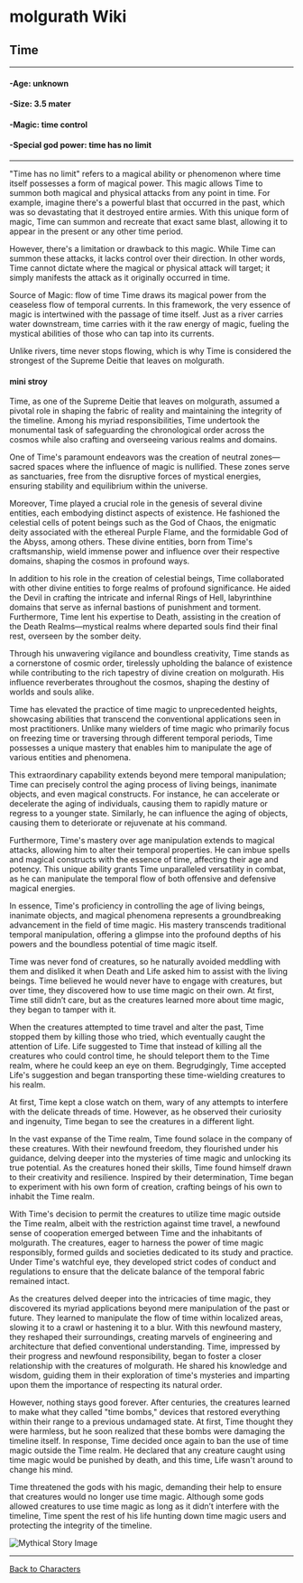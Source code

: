 # molgurath Wiki

## Time
---
#### -Age: unknown 
#### -Size: 3.5 mater 
#### -Magic: time control
#### -Special god power: time has no limit 
---
"Time has no limit" refers to a magical ability or phenomenon where time itself possesses a form of magical power. This magic allows Time to summon both magical and physical attacks from any point in time. For example, imagine there's a powerful blast that occurred in the past, which was so devastating that it destroyed entire armies. With this unique form of magic, Time can summon and recreate that exact same blast, allowing it to appear in the present or any other time period.

However, there's a limitation or drawback to this magic. While Time can summon these attacks, it lacks control over their direction. In other words, Time cannot dictate where the magical or physical attack will target; it simply manifests the attack as it originally occurred in time.

Source of Magic: flow of time
Time draws its magical power from the ceaseless flow of temporal currents. In this framework, the very essence of magic is intertwined with the passage of time itself. Just as a river carries water downstream, time carries with it the raw energy of magic, fueling the mystical abilities of those who can tap into its currents.

Unlike rivers, time never stops flowing, which is why Time is considered the strongest of the Supreme Deitie that leaves on molgurath.

#### mini stroy

Time, as one of the Supreme Deitie that leaves on molgurath, assumed a pivotal role in shaping the fabric of reality and maintaining the integrity of the timeline. Among his myriad responsibilities, Time undertook the monumental task of safeguarding the chronological order across the cosmos while also crafting and overseeing various realms and domains.

One of Time's paramount endeavors was the creation of neutral zones—sacred spaces where the influence of magic is nullified. These zones serve as sanctuaries, free from the disruptive forces of mystical energies, ensuring stability and equilibrium within the universe.

Moreover, Time played a crucial role in the genesis of several divine entities, each embodying distinct aspects of existence. He fashioned the celestial cells of potent beings such as the God of Chaos, the enigmatic deity associated with the ethereal Purple Flame, and the formidable God of the Abyss, among others. These divine entities, born from Time's craftsmanship, wield immense power and influence over their respective domains, shaping the cosmos in profound ways.

In addition to his role in the creation of celestial beings, Time collaborated with other divine entities to forge realms of profound significance. He aided the Devil in crafting the intricate and infernal Rings of Hell, labyrinthine domains that serve as infernal bastions of punishment and torment. Furthermore, Time lent his expertise to Death, assisting in the creation of the Death Realms—mystical realms where departed souls find their final rest, overseen by the somber deity.

Through his unwavering vigilance and boundless creativity, Time stands as a cornerstone of cosmic order, tirelessly upholding the balance of existence while contributing to the rich tapestry of divine creation on molgurath. His influence reverberates throughout the cosmos, shaping the destiny of worlds and souls alike.

Time has elevated the practice of time magic to unprecedented heights, showcasing abilities that transcend the conventional applications seen in most practitioners. Unlike many wielders of time magic who primarily focus on freezing time or traversing through different temporal periods, Time possesses a unique mastery that enables him to manipulate the age of various entities and phenomena.

This extraordinary capability extends beyond mere temporal manipulation; Time can precisely control the aging process of living beings, inanimate objects, and even magical constructs. For instance, he can accelerate or decelerate the aging of individuals, causing them to rapidly mature or regress to a younger state. Similarly, he can influence the aging of objects, causing them to deteriorate or rejuvenate at his command.

Furthermore, Time's mastery over age manipulation extends to magical attacks, allowing him to alter their temporal properties. He can imbue spells and magical constructs with the essence of time, affecting their age and potency. This unique ability grants Time unparalleled versatility in combat, as he can manipulate the temporal flow of both offensive and defensive magical energies.

In essence, Time's proficiency in controlling the age of living beings, inanimate objects, and magical phenomena represents a groundbreaking advancement in the field of time magic. His mastery transcends traditional temporal manipulation, offering a glimpse into the profound depths of his powers and the boundless potential of time magic itself.

Time was never fond of creatures, so he naturally avoided meddling with them and disliked it when Death and Life asked him to assist with the living beings. Time believed he would never have to engage with creatures, but over time, they discovered how to use time magic on their own. At first, Time still didn’t care, but as the creatures learned more about time magic, they began to tamper with it.

When the creatures attempted to time travel and alter the past, Time stopped them by killing those who tried, which eventually caught the attention of Life. Life suggested to Time that instead of killing all the creatures who could control time, he should teleport them to the Time realm, where he could keep an eye on them. Begrudgingly, Time accepted Life's suggestion and began transporting these time-wielding creatures to his realm.

At first, Time kept a close watch on them, wary of any attempts to interfere with the delicate threads of time. However, as he observed their curiosity and ingenuity, Time began to see the creatures in a different light.

In the vast expanse of the Time realm, Time found solace in the company of these creatures. With their newfound freedom, they flourished under his guidance, delving deeper into the mysteries of time magic and unlocking its true potential. As the creatures honed their skills, Time found himself drawn to their creativity and resilience. Inspired by their determination, Time began to experiment with his own form of creation, crafting beings of his own to inhabit the Time realm.

With Time's decision to permit the creatures to utilize time magic outside the Time realm, albeit with the restriction against time travel, a newfound sense of cooperation emerged between Time and the inhabitants of molgurath. The creatures, eager to harness the power of time magic responsibly, formed guilds and societies dedicated to its study and practice. Under Time's watchful eye, they developed strict codes of conduct and regulations to ensure that the delicate balance of the temporal fabric remained intact.

As the creatures delved deeper into the intricacies of time magic, they discovered its myriad applications beyond mere manipulation of the past or future. They learned to manipulate the flow of time within localized areas, slowing it to a crawl or hastening it to a blur. With this newfound mastery, they reshaped their surroundings, creating marvels of engineering and architecture that defied conventional understanding. Time, impressed by their progress and newfound responsibility, began to foster a closer relationship with the creatures of molgurath. He shared his knowledge and wisdom, guiding them in their exploration of time's mysteries and imparting upon them the importance of respecting its natural order.

However, nothing stays good forever. After centuries, the creatures learned to make what they called "time bombs," devices that restored everything within their range to a previous undamaged state. At first, Time thought they were harmless, but he soon realized that these bombs were damaging the timeline itself. In response, Time decided once again to ban the use of time magic outside the Time realm. He declared that any creature caught using time magic would be punished by death, and this time, Life wasn't around to change his mind.

Time threatened the gods with his magic, demanding their help to ensure that creatures would no longer use time magic. Although some gods allowed creatures to use time magic as long as it didn’t interfere with the timeline, Time spent the rest of his life hunting down time magic users and protecting the integrity of the timeline.

![Mythical Story Image](https://github.com/user-attachments/assets/41a78f08-ce8b-4634-aee7-800052dbcb8e)

---

[Back to Characters](../first-deities.md)
